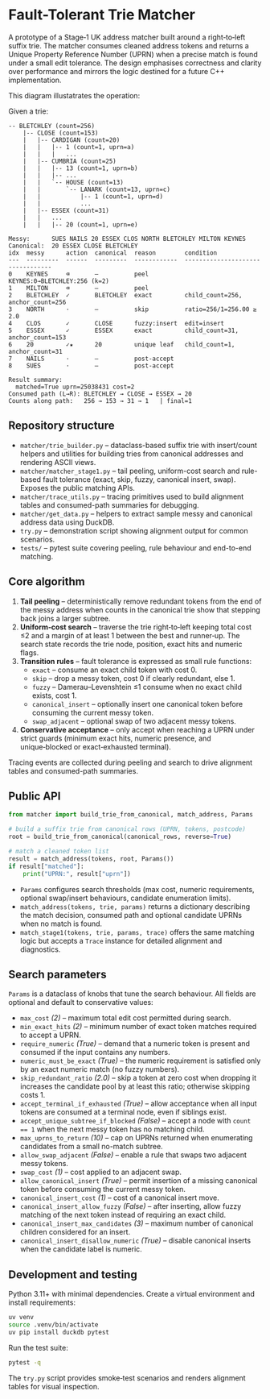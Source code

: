 # Fault-Tolerant Trie Matcher

A prototype of a Stage‑1 UK address matcher built around a right‑to‑left suffix trie. The matcher consumes cleaned address tokens and returns a Unique Property Reference Number (UPRN) when a precise match is found under a small edit tolerance. The design emphasises correctness and clarity over performance and mirrors the logic destined for a future C++ implementation.

This diagram illustatrates the operation:

Given a trie:

```
-- BLETCHLEY (count=256)
    |-- CLOSE (count=153)
    |   |-- CARDIGAN (count=20)
    |   |   |-- 1 (count=1, uprn=a)
    |   |   |   ...
    |   |-- CUMBRIA (count=25)
    |   |   |-- 13 (count=1, uprn=b)
    |   |   |-- ...
    |   |   `-- HOUSE (count=13)
    |   |       `-- LANARK (count=13, uprn=c)
    |   |           |-- 1 (count=1, uprn=d)
    |   |           ...
    |   |-- ESSEX (count=31)
    |   |   ...
    |   |   |-- 20 (count=1, uprn=e)

```

```
Messy:      SUES NAILS 20 ESSEX CLOS NORTH BLETCHLEY MILTON KEYNES
Canonical:  20 ESSEX CLOSE BLETCHLEY
idx  messy      action  canonical  reason        condition                        
---  ---------  ------  ---------  ------------  ---------------------------------
0    KEYNES     ⌫       —          peel          KEYNES:0→BLETCHLEY:256 (k=2)     
1    MILTON     ⌫       —          peel                                           
2    BLETCHLEY  ✓       BLETCHLEY  exact         child_count=256, anchor_count=256
3    NORTH      ·       —          skip          ratio=256/1=256.00 ≥ 2.0         
4    CLOS       ✓       CLOSE      fuzzy:insert  edit=insert                      
5    ESSEX      ✓       ESSEX      exact         child_count=31, anchor_count=153 
6    20         ✓★      20         unique leaf   child_count=1, anchor_count=31   
7    NAILS      ·       —          post-accept                                    
8    SUES       ·       —          post-accept                                    

Result summary:
  matched=True uprn=25038431 cost=2
Consumed path (L→R): BLETCHLEY → CLOSE → ESSEX → 20
Counts along path:   256 → 153 → 31 → 1   | final=1
```

## Repository structure

- `matcher/trie_builder.py` – dataclass-based suffix trie with insert/count helpers and utilities for building tries from canonical addresses and rendering ASCII views.
- `matcher/matcher_stage1.py` – tail peeling, uniform-cost search and rule-based fault tolerance (exact, skip, fuzzy, canonical insert, swap). Exposes the public matching APIs.
- `matcher/trace_utils.py` – tracing primitives used to build alignment tables and consumed-path summaries for debugging.
- `matcher/get_data.py` – helpers to extract sample messy and canonical address data using DuckDB.
- `try.py` – demonstration script showing alignment output for common scenarios.
- `tests/` – pytest suite covering peeling, rule behaviour and end-to-end matching.

## Core algorithm

1. **Tail peeling** – deterministically remove redundant tokens from the end of the messy address when counts in the canonical trie show that stepping back joins a larger subtree.
2. **Uniform‑cost search** – traverse the trie right‑to‑left keeping total cost ≤2 and a margin of at least 1 between the best and runner‑up. The search state records the trie node, position, exact hits and numeric flags.
3. **Transition rules** – fault tolerance is expressed as small rule functions:
   - `exact` – consume an exact child token with cost 0.
   - `skip` – drop a messy token, cost 0 if clearly redundant, else 1.
   - `fuzzy` – Damerau–Levenshtein ≤1 consume when no exact child exists, cost 1.
   - `canonical_insert` – optionally insert one canonical token before consuming the current messy token.
   - `swap_adjacent` – optional swap of two adjacent messy tokens.
4. **Conservative acceptance** – only accept when reaching a UPRN under strict guards (minimum exact hits, numeric presence, and unique‑blocked or exact‑exhausted terminal).

Tracing events are collected during peeling and search to drive alignment tables and consumed-path summaries.

## Public API

```python
from matcher import build_trie_from_canonical, match_address, Params

# build a suffix trie from canonical rows (UPRN, tokens, postcode)
root = build_trie_from_canonical(canonical_rows, reverse=True)

# match a cleaned token list
result = match_address(tokens, root, Params())
if result["matched"]:
    print("UPRN:", result["uprn"])
```

- `Params` configures search thresholds (max cost, numeric requirements, optional swap/insert behaviours, candidate enumeration limits).
- `match_address(tokens, trie, params)` returns a dictionary describing the match decision, consumed path and optional candidate UPRNs when no match is found.
- `match_stage1(tokens, trie, params, trace)` offers the same matching logic but accepts a `Trace` instance for detailed alignment and diagnostics.

## Search parameters

`Params` is a dataclass of knobs that tune the search behaviour. All fields are optional and default to conservative values:

- `max_cost` *(2)* – maximum total edit cost permitted during search.
- `min_exact_hits` *(2)* – minimum number of exact token matches required to accept a UPRN.
- `require_numeric` *(True)* – demand that a numeric token is present and consumed if the input contains any numbers.
- `numeric_must_be_exact` *(True)* – the numeric requirement is satisfied only by an exact numeric match (no fuzzy numbers).
- `skip_redundant_ratio` *(2.0)* – skip a token at zero cost when dropping it increases the candidate pool by at least this ratio; otherwise skipping costs 1.
- `accept_terminal_if_exhausted` *(True)* – allow acceptance when all input tokens are consumed at a terminal node, even if siblings exist.
- `accept_unique_subtree_if_blocked` *(False)* – accept a node with `count == 1` when the next messy token has no matching child.
- `max_uprns_to_return` *(10)* – cap on UPRNs returned when enumerating candidates from a small no-match subtree.
- `allow_swap_adjacent` *(False)* – enable a rule that swaps two adjacent messy tokens.
- `swap_cost` *(1)* – cost applied to an adjacent swap.
- `allow_canonical_insert` *(True)* – permit insertion of a missing canonical token before consuming the current messy token.
- `canonical_insert_cost` *(1)* – cost of a canonical insert move.
- `canonical_insert_allow_fuzzy` *(False)* – after inserting, allow fuzzy matching of the next token instead of requiring an exact child.
- `canonical_insert_max_candidates` *(3)* – maximum number of canonical children considered for an insert.
- `canonical_insert_disallow_numeric` *(True)* – disable canonical inserts when the candidate label is numeric.

## Development and testing

Python 3.11+ with minimal dependencies. Create a virtual environment and install requirements:

```bash
uv venv
source .venv/bin/activate
uv pip install duckdb pytest
```

Run the test suite:

```bash
pytest -q
```

The `try.py` script provides smoke‑test scenarios and renders alignment tables for visual inspection.

